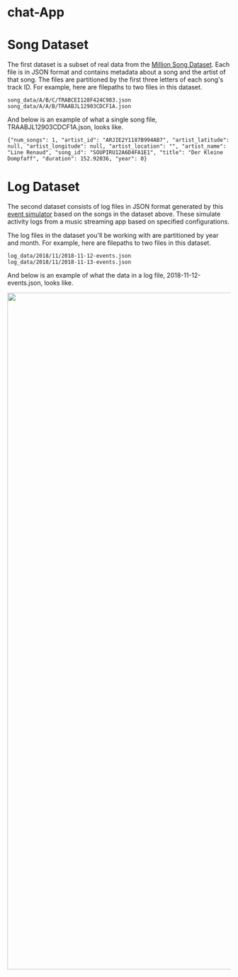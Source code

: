 # chat-App
<div class="index--container--2OwOl"><div class="index--atom--lmAIo layout--content--3Smmq"><div class="ltr"><div class="index-module--markdown--2MdcR ureact-markdown "><h1 id="song-dataset">Song Dataset</h1>
<p>The first dataset is a subset of real data from the <a target="_blank" href="https://labrosa.ee.columbia.edu/millionsong/">Million Song Dataset</a>. Each file is in JSON format and contains metadata about a song and the artist of that song. The files are partitioned by the first three letters of each song's track ID. For example, here are filepaths to two files in this dataset.</p>
<pre><code class="lang-txt">song_data/A/B/C/TRABCEI128F424C983.json
song_data/A/A/B/TRAABJL12903CDCF1A.json
</code></pre>
<p>And below is an example of what a single song file, TRAABJL12903CDCF1A.json, looks like.</p>
<pre><code class="lang-json">{"<span class="hljs-attribute">num_songs</span>": <span class="hljs-value"><span class="hljs-number">1</span></span>, "<span class="hljs-attribute">artist_id</span>": <span class="hljs-value"><span class="hljs-string">"ARJIE2Y1187B994AB7"</span></span>, "<span class="hljs-attribute">artist_latitude</span>": <span class="hljs-value"><span class="hljs-literal">null</span></span>, "<span class="hljs-attribute">artist_longitude</span>": <span class="hljs-value"><span class="hljs-literal">null</span></span>, "<span class="hljs-attribute">artist_location</span>": <span class="hljs-value"><span class="hljs-string">""</span></span>, "<span class="hljs-attribute">artist_name</span>": <span class="hljs-value"><span class="hljs-string">"Line Renaud"</span></span>, "<span class="hljs-attribute">song_id</span>": <span class="hljs-value"><span class="hljs-string">"SOUPIRU12A6D4FA1E1"</span></span>, "<span class="hljs-attribute">title</span>": <span class="hljs-value"><span class="hljs-string">"Der Kleine Dompfaff"</span></span>, "<span class="hljs-attribute">duration</span>": <span class="hljs-value"><span class="hljs-number">152.92036</span></span>, "<span class="hljs-attribute">year</span>": <span class="hljs-value"><span class="hljs-number">0</span></span>}
</code></pre>
<h1 id="log-dataset">Log Dataset</h1>
<p>The second dataset consists of log files in JSON format generated by this <a target="_blank" href="https://github.com/Interana/eventsim">event simulator</a> based on the songs in the dataset above. These simulate activity logs from a music streaming app based on specified configurations.</p>
<p>The log files in the dataset you'll be working with are partitioned by year and month. For example, here are filepaths to two files in this dataset.</p>
<pre><code class="lang-txt">log_data/2018/11/2018-11-12-events.json
log_data/2018/11/2018-11-13-events.json
</code></pre>
<p>And below is an example of what the data in a log file, 2018-11-12-events.json, looks like.</p>
</div></div><span></span></div></div>

<img src="https://video.udacity-data.com/topher/2019/February/5c6c15e9_log-data/log-data.png" alt="" width="1525px" class="index--image--1wh9w">
